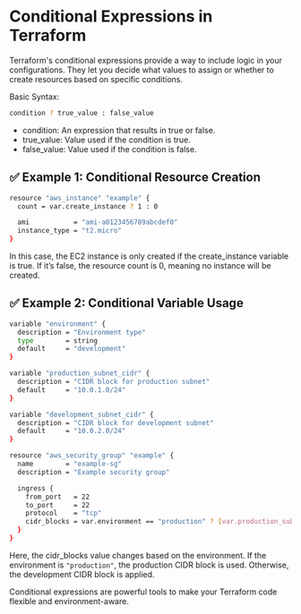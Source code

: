 # Conditional Expressions in Terraform
Terraform's conditional expressions provide a way to include logic in your configurations. They let you decide what values to assign or whether to create resources based on specific conditions.

Basic Syntax:
```bash
condition ? true_value : false_value
```
- condition: An expression that results in true or false.
- true_value: Value used if the condition is true.
- false_value: Value used if the condition is false.

## ✅ Example 1: Conditional Resource Creation
```bash
resource "aws_instance" "example" {
  count = var.create_instance ? 1 : 0

  ami           = "ami-a0123456789abcdef0"
  instance_type = "t2.micro"
}
```
In this case, the EC2 instance is only created if the create_instance variable is true. If it’s false, the resource count is 0, meaning no instance will be created.

## ✅ Example 2: Conditional Variable Usage

```bash
variable "environment" {
  description = "Environment type"
  type        = string
  default     = "development"
}

variable "production_subnet_cidr" {
  description = "CIDR block for production subnet"
  default     = "10.0.1.0/24"
}

variable "development_subnet_cidr" {
  description = "CIDR block for development subnet"
  default     = "10.0.2.0/24"
}

resource "aws_security_group" "example" {
  name        = "example-sg"
  description = "Example security group"

  ingress {
    from_port   = 22
    to_port     = 22
    protocol    = "tcp"
    cidr_blocks = var.environment == "production" ? [var.production_subnet_cidr] : [var.development_subnet_cidr]
  }
}
```
Here, the cidr_blocks value changes based on the environment. If the environment is ```"production"```, the production CIDR block is used. Otherwise, the development CIDR block is applied.

Conditional expressions are powerful tools to make your Terraform code flexible and environment-aware.
